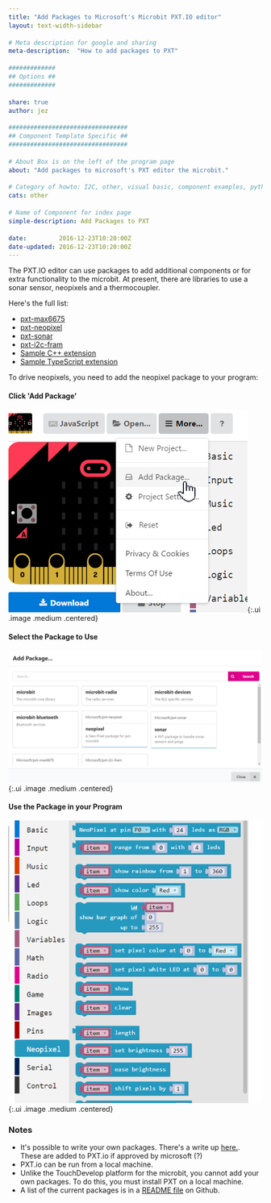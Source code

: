 ```yaml
---
title: "Add Packages to Microsoft's Microbit PXT.IO editor"
layout: text-width-sidebar

# Meta description for google and sharing
meta-description:  "How to add packages to PXT"

#############
## Options ##
#############

share: true
author: jez

#################################
## Component Template Specific ##
#################################

# About Box is on the left of the program page
about: "Add packages to microsoft's PXT editor the microbit."

# Category of howto: I2C, other, visual basic, component examples, python, data logging
cats: other

# Name of Component for index page
simple-description: Add Packages to PXT

date:         2016-12-23T10:20:00Z
date-updated: 2016-12-23T10:20:00Z
---
```


The PXT.IO editor can use packages to add additional components or for extra functionality to the microbit. At present, there are libraries to use a sonar sensor, neopixels and a thermocoupler.

Here's the full list:

* [pxt-max6675](https://github.com/Microsoft/pxt-max6675)
* [pxt-neopixel](https://github.com/Microsoft/pxt-neopixel)
* [pxt-sonar](https://github.com/microsoft/pxt-sonar)
* [pxt-i2c-fram](https://github.com/microsoft/pxt-i2c-fram)
* [Sample C++ extension](https://github.com/Microsoft/pxt-microbit-cppsample)
* [Sample TypeScript extension](https://github.com/Microsoft/pxt-microbit/tree/master/libs/i2c-fram)

To drive neopixels, you need to add the neopixel package to your program:

#### Click 'Add Package'
![Microbit microsoft pxt add package](images/microbit-using-adding-packages-add-package-pxt.png){:.ui .image .medium .centered}

#### Select the Package to Use
![Select the Package](images/microbit-using-adding-packages-select-package.png){:.ui .image .medium .centered}

#### Use the Package in your Program
![Using the neopixel package](images/microbit-using-adding-packages-use-neopixels.png){:.ui .image .medium .centered}

### Notes

* It's possible to write your own packages. There's a write up [here.](https://github.com/Microsoft/pxt-microbit/blob/master/docs/packages.md). These are added to PXT.io if approved by microsoft (?)
* PXT.io can be run from a local machine.
* Unlike the TouchDevelop platform for the microbit, you cannot add your own packages. To do this, you must install PXT on a local machine.
* A list of the current packages is in a [README file](https://github.com/Microsoft/pxt-microbit/blob/master/docs/packages.md) on Github.

